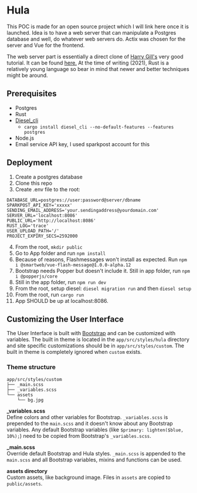 # Hula

This POC is made for an open source project which I will link here once it is launched. Idea is to have a web server that can manipulate a Postgres database and well, do whatever web servers do. Actix was chosen for the server and Vue for the frontend.

The web server part is essentially a direct clone of [Harry Gill's](https://gill.net.in) very good tutorial. It can be found [here.](https://gill.net.in/posts/auth-microservice-rust-actix-web1.0-diesel-complete-tutorial/) At the time of writing (2021), Rust is a relatively young language so bear in mind that newer and better techniques might be around.

## Prerequisites

- Postgres
- Rust
- [Diesel_cli](http://diesel.rs/guides/getting-started/)
    * `cargo install diesel_cli --no-default-features --features postgres`
- Node.js
- Email service API key, I used sparkpost account for this

## Deployment

1. Create a postgres database
2. Clone this repo
3. Create .env file to the root:
```
DATABASE_URL=postgres://user:password@server/dbname
SPARKPOST_API_KEY='xxxxx'
SENDING_EMAIL_ADDRESS='your.sendingaddress@yourdomain.com'
SERVER_URL='localhost:8086'
PUBLIC_URL='http://localhost:8086'
RUST_LOG='trace'
USER_UPLOAD_PATH='/'
PROJECT_EXPIRY_SECS=2592000
```
4. From the root, `mkdir public`
5. Go to App folder and run `npm install`
6. Because of reasons, Flashmessages won't install as expected. Run `npm i @smartweb/vue-flash-message@1.0.0-alpha.12`
7. Bootstrap needs Popper but doesn't include it. Still in app folder, run `npm i @popperjs/core`
8. Still in the app folder, run `npm run dev`
9. From the root, setup diesel: `diesel migration run` and then `diesel setup`
10. From the root, run `cargo run`
11. App SHOULD be up at localhost:8086.

## Customizing the User Interface

The User Interface is built with [Bootstrap](https://getbootstrap.com) and can be customized with variables. The built in theme is located in the `app/src/styles/hula` directory and site specific customizations should be in `app/src/styles/custom`. The built in theme is completely ignored when `custom` exists.

### Theme structure

```
app/src/styles/custom
├── _main.scss
├── _variables.scss
└── assets
    └── bg.jpg
```

**\_variables.scss**  
Define colors and other variables for Bootstrap. `_variables.scss` is prepended to the `main.scss` and it doesn't know about any Bootstrap variables. Any default Bootstrap variables (like `$primary: lighten($blue, 10%);`) need to be copied from Bootstrap's `_variables.scss`.

**\_main.scss**  
Override default Bootstrap and Hula styles. `_main.scss` is appended to the `main.scss` and all Bootstrap variables, mixins and functions can be used.

**assets directory**  
Custom assets, like background image. Files in `assets` are copied to `public/assets`.
